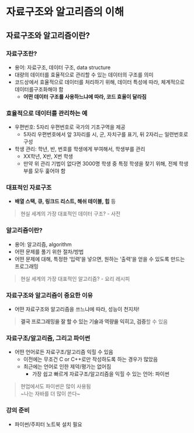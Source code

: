 # 자료구조와 알고리즘의 이해

## 자료구조와 알고리즘이란?

### 자료구조란?

- 용어: 자료구조, 데이터 구조, data structure
- 대량의 데이터를 효율적으로 관리할 수 있는 데이터의 구조를 의미
- 코드상에서 효율적으로 데이터를 처리하기 위해, 데이터 특성에 따라, 체계적으로 데이터를구조화해야 함
  - **어떤 데이터 구조를 사용하느냐에 따라, 코드 효율이 달라짐**

### 효율적으로 데이터를 관리하는 예

- 우편번호: 5자리 우편번호로 국가의 기초구역을 제공
  - 5자리 우편번호에서 앞 3자리를 시, 군, 자치구를 표기, 뒤 2자리ᅟᅳᆫ 일련번호로 구성
- 학생 관리: 학년, 반, 번호를 학생에게 부여해서, 학생부를 관리
  - XX학년, X반, X번 학생
  - 만약 위 관리 기법이 없다면 3000명 학생 중 특정 학생을 찾기 위해, 전체 학생부를     모두 훑어야 함

### 대표적인 자료구조

- **배열 스택, 큐, 링크드 리스트, 해쉬 테이블, 힙** 등

> 현실 세계의 가장 대표적인 데이터 구조? - 사전

### 알고리즘이란?

- 용어: 알고리즘, algorithm
- 어떤 문제를 풀기 위한 절차/방법
- 어떤 문제에 대해, 특정한 ‘입력’을 넣으면, 원하는 ‘출력’을 얻을 수 있도록 만드는 프로그래밍

> 현실 세계의 가장 대표적인 알고리즘? - 요리 레시피

### 자료구조와 알고리즘이 중요한 이유

- 어떤 자료구조와 알고리즘을 쓰느냐에 따라, 성능이 천지차!  
> **결국 프로그래밍을 잘 할 수 있는 기술과 역량을 익히고, 검증**할 수 있음

### 자료구조/알고리즘, 그리고 파이썬

- 어떤 언어로든 자료구조/알고리즘 익힐 수 있음
  - 이전에는 무조건 C or C++로만 작성하도록 하는 경우가 많았음
  - 최근에는 언어로 인한 제약/평가는 없어짐
    - 가장 쉽고 빠르게 자료구조/알고리즘을 익힐 수 있는 언어: 파이썬
> 현업에서도 파이썬은 많이 사용됨   
~나는 자바를 더 많이 쓴다~

### 강의 준비

- 파이썬/주피터 노트북 설치 필요
